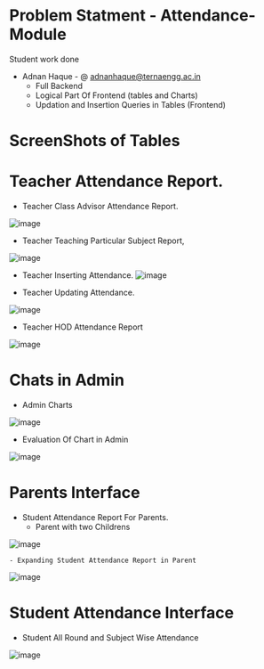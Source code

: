 # Problem Statment - Attendance-Module
Student work done

- Adnan Haque  - @ adnanhaque@ternaengg.ac.in
  - Full Backend
  - Logical Part Of Frontend (tables and Charts)
  - Updation and Insertion Queries in Tables (Frontend)

# ScreenShots of Tables
# Teacher Attendance Report.
 
 - Teacher Class Advisor Attendance Report.
  
  ![image](https://user-images.githubusercontent.com/79236923/125632579-3488319c-0286-4b9a-85b0-582960e5e24b.png)
 
 - Teacher Teaching Particular Subject Report,
  
  ![image](https://user-images.githubusercontent.com/79236923/125631796-fe738f77-27be-4d1a-8f10-d1879d8b5d17.png)
  
 - Teacher Inserting Attendance.
 ![image](https://user-images.githubusercontent.com/79236923/125634385-ac285b2a-56ea-418d-a1c9-0184bc7fa1a3.png)
 
 - Teacher Updating Attendance.
  
  ![image](https://user-images.githubusercontent.com/79236923/125632963-d0a98e31-3555-49a2-879a-22df8c07b099.png)
  
 - Teacher HOD Attendance Report
  
  ![image](https://user-images.githubusercontent.com/79236923/125633287-d986a44b-499b-4199-879a-f73912277c8f.png)

# Chats in Admin 
 - Admin Charts 
 
  ![image](https://user-images.githubusercontent.com/79236923/125631996-c74fd406-6145-4f13-b87b-e2fa57352517.png)
 
 - Evaluation Of Chart in Admin
 
  ![image](https://user-images.githubusercontent.com/79236923/125632042-442ff9cd-0abf-42c4-a768-88509f22724b.png)
   
# Parents Interface
 
 - Student Attendance Report For Parents.
    - Parent with two Childrens
      
  ![image](https://user-images.githubusercontent.com/79236923/125633595-3f4100f0-48e6-48af-9184-5f944f8ff373.png)
    
    - Expanding Student Attendance Report in Parent

  ![image](https://user-images.githubusercontent.com/79236923/125633712-bfb461fb-ec6c-4acf-8d16-1861fee58ad8.png)

# Student Attendance Interface 
 
 - Student All Round and Subject Wise Attendance
  
  ![image](https://user-images.githubusercontent.com/79236923/125634028-4c638ea1-259f-470c-beb9-369a6685cc8b.png)
